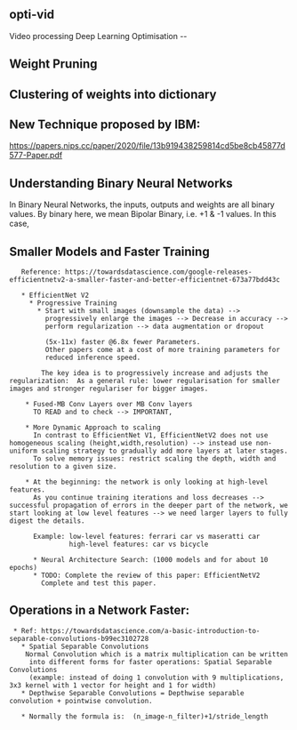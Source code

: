 ## opti-vid
Video processing Deep Learning Optimisation -- 

## Weight Pruning
## Clustering of weights into dictionary

## New Technique proposed by IBM:
https://papers.nips.cc/paper/2020/file/13b919438259814cd5be8cb45877d577-Paper.pdf

## Understanding Binary Neural Networks
  In Binary Neural Networks, the inputs, outputs and weights are all binary values.
  By binary here, we mean Bipolar Binary, i.e. +1 & -1 values. In this case,

## Smaller Models and Faster Training
       Reference: https://towardsdatascience.com/google-releases-efficientnetv2-a-smaller-faster-and-better-efficientnet-673a77bdd43c
       
       * EfficientNet V2
         * Progressive Training
           * Start with small images (downsample the data) -->
             progressively enlarge the images --> Decrease in accuracy -->
             perform regularization --> data augmentation or dropout

             (5x-11x) faster @6.8x fewer Parameters.
             Other papers come at a cost of more training parameters for
             reduced inference speed.

            The key idea is to progressively increase and adjusts the regularization:  As a general rule: lower regularisation for smaller images and stronger regulariser for bigger images.

        * Fused-MB Conv Layers over MB Conv layers
          TO READ and to check --> IMPORTANT,

        * More Dynamic Approach to scaling
          In contrast to EfficientNet V1, EfficientNetV2 does not use homogeneous scaling (height,width,resolution) --> instead use non-uniform scaling strategy to gradually add more layers at later stages.
          To solve memory issues: restrict scaling the depth, width and resolution to a given size.

        * At the beginning: the network is only looking at high-level features.
          As you continue training iterations and loss decreases --> successful propagation of errors in the deeper part of the network, we start looking at low level features --> we need larger layers to fully digest the details.

          Example: low-level features: ferrari car vs maseratti car
                   high-level features: car vs bicycle

          * Neural Architecture Search: (1000 models and for about 10 epochs)
          * TODO: Complete the review of this paper: EfficientNetV2
            Complete and test this paper.
## Operations in a Network Faster:
     * Ref: https://towardsdatascience.com/a-basic-introduction-to-separable-convolutions-b99ec3102728
       * Spatial Separable Convolutions
        Normal Convolution which is a matrix multiplication can be written
         into different forms for faster operations: Spatial Separable Convolutions
         (example: instead of doing 1 convolution with 9 multiplications, 3x3 kernel with 1 vector for height and 1 for width)
       * Depthwise Separable Convolutions = Depthwise separable convolution + pointwise convolution.

       * Normally the formula is:  (n_image-n_filter)+1/stride_length
